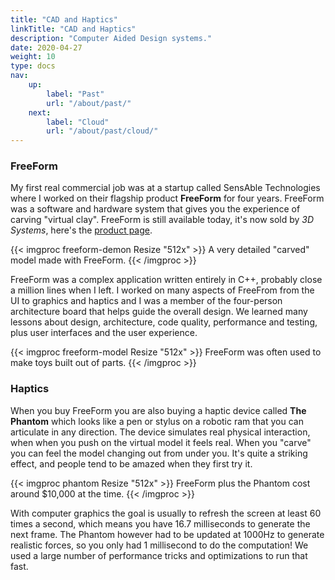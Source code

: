 ```yaml
---
title: "CAD and Haptics"
linkTitle: "CAD and Haptics"
description: "Computer Aided Design systems."
date: 2020-04-27
weight: 10
type: docs
nav:
    up:
        label: "Past"
        url: "/about/past/"
    next:
        label: "Cloud"
        url: "/about/past/cloud/"
---
```


### FreeForm

My first real commercial job was at a startup called SensAble Technologies
where I worked on their flagship product **FreeForm** for four years.
FreeForm was a software and hardware system that gives you the experience of
carving "virtual clay". FreeForm is still available today, it's now sold by
*3D Systems*, here's the [product
page](https://www.3dsystems.com/software/geomagic-freeform).

{{< imgproc freeform-demon Resize "512x" >}}
A very detailed "carved" model made with FreeForm.
{{< /imgproc >}}

FreeForm was a complex application written entirely in C++, probably close
a million lines when I left. I worked on many aspects of FreeFrom from the
UI to graphics and haptics and I was a member of the four-person
architecture board that helps guide the overall design. We learned many
lessons about design, architecture, code quality, performance and testing,
plus user interfaces and the user experience.

{{< imgproc freeform-model Resize "512x" >}}
FreeForm was often used to make toys built out of parts.
{{< /imgproc >}}

### Haptics

When you buy FreeForm you are also buying a haptic device called **The
Phantom** which looks like a pen or stylus on a robotic ram that you can
articulate in any direction. The device simulates real physical
interaction, when when you push on the virtual model it feels real. When
you "carve" you can feel the model changing out from under you. It's quite
a striking effect, and people tend to be amazed when they first try it.

{{< imgproc phantom Resize "512x" >}}
FreeForm plus the Phantom cost around $10,000 at the time.
{{< /imgproc >}}

With computer graphics the goal is usually to refresh the screen at least
60 times a second, which means you have 16.7 milliseconds to generate the
next frame. The Phantom however had to be updated at 1000Hz to generate
realistic forces, so you only had 1 millisecond to do the computation! We
used a large number of performance tricks and optimizations to run that
fast.
